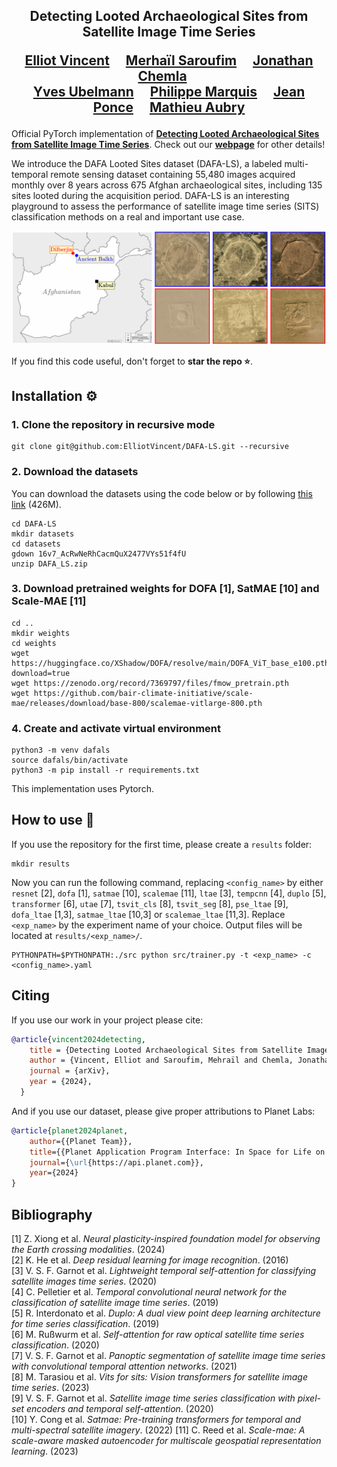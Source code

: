 <div align="center">
<h2>
Detecting Looted Archaeological Sites from Satellite Image Time Series

<a href="https://imagine.enpc.fr/~elliot.vincent/">Elliot Vincent</a>&emsp;
<a href="https://iconem.fr/">Merhaïl Saroufim</a>&emsp;
<a href="https://iconem.fr/">Jonathan Chemla</a>&emsp;  
<a href="https://iconem.fr/">Yves Ubelmann</a>&emsp;
<a href="https://www.e-patrimoines.org/patrimoine/new_interactive_ress/la-delegation-archeologique-francaise-en-afghanistan/">Philippe Marquis</a>&emsp;
<a href="https://www.di.ens.fr/~ponce/">Jean Ponce</a>&emsp;
<a href="https://imagine.enpc.fr/~aubrym/">Mathieu Aubry</a>

<p></p>

</h2>
</div>

Official PyTorch implementation of [**Detecting Looted Archaeological Sites from Satellite Image Time Series**](http://arxiv.org/abs/2409.09432).
Check out our [**webpage**](https://imagine.enpc.fr/~elliot.vincent/dafals) for other details!

We introduce the DAFA Looted Sites dataset (DAFA-LS), a labeled multi-temporal remote sensing dataset containing 55,480 images acquired monthly over 8 years across 675 Afghan archaeological sites, including 135 sites looted during the acquisition period. DAFA-LS is an interesting playground to assess the performance of satellite image time series (SITS) classification methods on a real and important use case.

![alt text](https://github.com/ElliotVincent/DAFA-LS/blob/main/dafals_teaser.png?raw=true)

If you find this code useful, don't forget to <b>star the repo :star:</b>.


## Installation :gear:

### 1. Clone the repository in recursive mode

```
git clone git@github.com:ElliotVincent/DAFA-LS.git --recursive
```

### 2. Download the datasets

You can download the datasets using the code below or by following [this link](https://drive.google.com/file/d/16v7_AcRwNeRhCacmQuX2477VYs51f4fU/view) (426M).

```
cd DAFA-LS
mkdir datasets
cd datasets
gdown 16v7_AcRwNeRhCacmQuX2477VYs51f4fU
unzip DAFA_LS.zip
```

### 3. Download pretrained weights for DOFA [1], SatMAE [10] and Scale-MAE [11]

```
cd ..
mkdir weights
cd weights
wget https://huggingface.co/XShadow/DOFA/resolve/main/DOFA_ViT_base_e100.pth?download=true
wget https://zenodo.org/record/7369797/files/fmow_pretrain.pth
wget https://github.com/bair-climate-initiative/scale-mae/releases/download/base-800/scalemae-vitlarge-800.pth
```

### 4. Create and activate virtual environment

```
python3 -m venv dafals
source dafals/bin/activate
python3 -m pip install -r requirements.txt
```
This implementation uses Pytorch.

## How to use 🚀

If you use the repository for the first time, please create a `results` folder:
```
mkdir results
```
Now you can run the following command, replacing `<config_name>` by either `resnet` [2], `dofa` [1], `satmae` [10], `scalemae` [11], `ltae` [3], `tempcnn` [4], `duplo` [5], `transformer` [6], `utae` [7], `tsvit_cls` [8], `tsvit_seg` [8], `pse_ltae` [9], `dofa_ltae` [1,3], `satmae_ltae` [10,3] or `scalemae_ltae` [11,3].
Replace `<exp_name>` by the experiment name of your choice. Output files will be located at `results/<exp_name>/`.
```
PYTHONPATH=$PYTHONPATH:./src python src/trainer.py -t <exp_name> -c <config_name>.yaml
```

## Citing

If you use our work in your project please cite:

```bibtex
@article{vincent2024detecting,
    title = {Detecting Looted Archaeological Sites from Satellite Image Time Serie},
    author = {Vincent, Elliot and Saroufim, Mehraïl and Chemla, Jonathan and Ubelmann, Yves and Marquis, Philippe and Ponce, Jean and Aubry, Mathieu},
    journal = {arXiv},
    year = {2024},
  }
```

And if you use our dataset, please give proper attributions to Planet Labs:

```bibtex
@article{planet2024planet,
    author={{Planet Team}},
    title={{Planet Application Program Interface: In Space for Life on Earth (San Francisco, CA)}},
    journal={\url{https://api.planet.com}},
    year={2024}
}
```

## Bibliography

[1] Z. Xiong et al. _Neural plasticity-inspired foundation model for observing the Earth crossing modalities_. (2024)  
[2] K. He et al. _Deep residual learning for image recognition_. (2016)  
[3] V. S. F. Garnot et al. _Lightweight temporal self-attention for classifying satellite images time series_. (2020)  
[4] C. Pelletier et al. _Temporal convolutional neural network for the classification of satellite image time series_. (2019)  
[5] R. Interdonato et al. _Duplo: A dual view point deep learning architecture for time series classification_. (2019)  
[6] M. Rußwurm et al. _Self-attention for raw optical satellite time series classification_. (2020)  
[7] V. S. F. Garnot et al. _Panoptic segmentation of satellite image time series with convolutional temporal attention networks_. (2021)  
[8] M. Tarasiou et al. _Vits for sits: Vision transformers for satellite image time series_. (2023)  
[9] V. S. F. Garnot et al. _Satellite image time series classification with pixel-set encoders and temporal self-attention_. (2020)  
[10] Y. Cong et al. _Satmae: Pre-training transformers for temporal and multi-spectral satellite imagery_. (2022)
[11] C. Reed et al. _Scale-mae: A scale-aware masked autoencoder for multiscale geospatial representation learning_. (2023)
